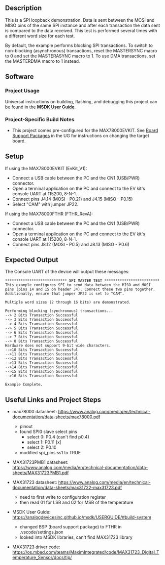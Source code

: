 ## Description

This is a SPI loopback demonstration. Data is sent between the MOSI and MISO pins of the same SPI instance and after each transaction the data sent is compared to the data received. This test is performed several times with a different word size for each test.

By default, the example performs blocking SPI transactions.  To switch to non-blocking (asynchronous) transactions, reset the MASTERSYNC macro to 0 and set the MASTERASYNC macro to 1.  To use DMA transactions, set the MASTERDMA macro to 1 instead.

## Software

### Project Usage

Universal instructions on building, flashing, and debugging this project can be found in the **[MSDK User Guide](https://analogdevicesinc.github.io/msdk/USERGUIDE/)**.

### Project-Specific Build Notes

* This project comes pre-configured for the MAX78000EVKIT.  See [Board Support Packages](https://analogdevicesinc.github.io/msdk/USERGUIDE/#board-support-packages) in the UG for instructions on changing the target board.

## Setup

If using the MAX78000EVKIT (EvKit_V1):
-   Connect a USB cable between the PC and the CN1 (USB/PWR) connector.
-   Open a terminal application on the PC and connect to the EV kit's console UART at 115200, 8-N-1.
-	Connect pins J4.14 (MOSI - P0.21) and J4.15 (MISO - P0.15)
-   Select "CAM" with jumper JP22.

If using the MAX78000FTHR (FTHR_RevA):
-   Connect a USB cable between the PC and the CN1 (USB/PWR) connector.
-   Open a terminal application on the PC and connect to the EV kit's console UART at 115200, 8-N-1.
-	Connect pins J8.12 (MOSI - P0.5) and J8.13 (MISO - P0.6)

## Expected Output

The Console UART of the device will output these messages:

```
**************************** SPI MASTER TEST *************************
This example configures SPI to send data between the MISO and MOSI
pins (pins 14 and 15 on header J4). Connect these two pins together.
Additionally, ensure that jumper JP22 is set to "CAM".

Multiple word sizes (2 through 16 bits) are demonstrated.

Performing blocking (synchronous) transactions...
--> 2 Bits Transaction Successful
--> 3 Bits Transaction Successful
--> 4 Bits Transaction Successful
--> 5 Bits Transaction Successful
--> 6 Bits Transaction Successful
--> 7 Bits Transaction Successful
--> 8 Bits Transaction Successful
Hardware does not support 9-bit wide characters.
-->10 Bits Transaction Successful
-->11 Bits Transaction Successful
-->12 Bits Transaction Successful
-->13 Bits Transaction Successful
-->14 Bits Transaction Successful
-->15 Bits Transaction Successful
-->16 Bits Transaction Successful

Example Complete.
```
## Useful Links and Project Steps
* max78000 datasheet: https://www.analog.com/media/en/technical-documentation/data-sheets/max78000.pdf
  - pinout
  - found SPI0 slave select pins
    - select 0: P0.4 (can't find p0.4)
    - select 1: P0.11 [x]
    - select 2: P0.10
  - modified spi_pins.ss1 to TRUE

* MAX31723PMB1 datasheet: https://www.analog.com/media/en/technical-documentation/data-sheets/MAX31723PMB1.pdf

* MAX31723 datasheet: https://www.analog.com/media/en/technical-documentation/data-sheets/max31722-max31723.pdf
  - need to first write to configuration register
  - then read 01 for LSB and 02 for MSB of the temperature

* MSDK User Guide: https://analogdevicesinc.github.io/msdk/USERGUIDE/#build-system
  - changed BSP (board support package) to FTHR in .vscode/settings.json
  - looked into MSDK libraries, can't find MAX31723 library

* MAX31723 driver code: https://os.mbed.com/teams/MaximIntegrated/code/MAX31723_Digital_Temperature_Sensor/docs/tip/

